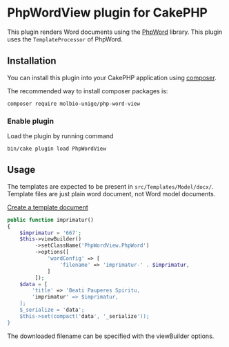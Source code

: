 # PhpWordView plugin for CakePHP

This plugin renders Word documents using the [PhpWord](https://github.com/PHPOffice/PHPWord) library. This plugin uses the `TemplateProcessor` of PhpWord.

## Installation

You can install this plugin into your CakePHP application using [composer](https://getcomposer.org).

The recommended way to install composer packages is:

```
composer require molbio-unige/php-word-view
```

### Enable plugin

Load the plugin by running command

```
bin/cake plugin load PhpWordView
```

## Usage

The templates are expected to be present in `src/Templates/Model/docx/`. Template files are just plain word document, not Word model documents.

[Create a template document](https://phpword.readthedocs.io/en/latest/templates-processing.html)

```php
public function imprimatur()
{
    $imprimatur = '667';
    $this->viewBuilder()
         ->setClassName('PhpWordView.PhpWord')
         ->options([
             'wordConfig' => [
                 'filename' => 'imprimatur-' . $imprimatur,
             ]
         ]);
    $data = [
        'title' => 'Beati Pauperes Spiritu,
        'imprimatur' => $imprimatur,
    ];
    $_serialize = 'data';
    $this->set(compact('data', '_serialize'));
}
```

The downloaded filename can be specified with the viewBuilder options.
